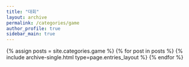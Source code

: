 ```yaml
---
title: "대회"
layout: archive
permalink: /categories/game
author_profile: true
sidebar_main: true
---
```



{% assign posts = site.categories.game %}
{% for post in posts %} {% include archive-single.html type=page.entries_layout %} {% endfor %}